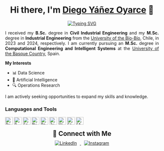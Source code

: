 <h1 align="center">Hi there, I'm <a href="https://www.linkedin.com/in/diegoyanezo/">Diego Yáñez Oyarce</a> 👋</h1>

<p align="center">
  <a href="https://git.io/typing-svg"><img src="https://readme-typing-svg.herokuapp.com?font=Fira+Code&weight=100&duration=2000&pause=4000&color=409DF7&center=true&width=610&height=50&lines=%F0%9F%92%BB+Aspiring+Data+Scientist+%7C+Data+Analyst+%7C+AI+Engineer" alt="Typing SVG" /></a>
</p>

<p align="justify">
I received my <strong>B.Sc.</strong> degree in <strong>Civil Industrial Engineering</strong> and my <strong>M.Sc.</strong> degree in <strong>Industrial Engineering</strong> from the <a href="https://www.ubiobio.cl/w/">University of the Bío-Bío</a>, Chile, in 2023 and 2024, respectively. I am currently pursuing an <strong>M.Sc.</strong> degree in <strong>Computational Engineering and Intelligent Systems</strong> at the <a href="https://www.ehu.eus/es/web/master/master-ingenieria-computacional-sistemas-inteligentes">University of the Basque Country</a>, Spain.
</p>

**My Interests**
- 📊 Data Science
- 🤖 Artificial Intelligence
- 🔍 Operations Research

I am actively seeking opportunities to expand my skills and knowledge.

<h3>Languages and Tools</h3>
<p>
  <!-- Python and R related tools -->
  <code><img height="25" src="https://img.shields.io/badge/python-3670A0?style=for-the-badge&logo=python&logoColor=ffdd54" alt="Python"></code>
  <code><img height="25" src="https://raw.githubusercontent.com/UjwalKandi/UjwalKandi/changes-to-readme/svg/r-lang.svg" alt="R"></code>
  <code><img height="25" src="https://img.shields.io/badge/scikit_learn-F7931E?style=for-the-badge&logo=scikit-learn&logoColor=white" alt="Scikit-Learn"></code>
  <code><img height="25" src="https://img.shields.io/badge/MySQL-005C84?style=for-the-badge&logo=mysql&logoColor=white" alt="MySQL"></code>
  <code><img height="25" src="https://img.shields.io/badge/power_bi-F2C811?style=for-the-badge&logo=powerbi&logoColor=black" alt="Power BI"></code>
  <code><img height="25" src="https://img.shields.io/badge/Jupyter-F37626.svg?&style=for-the-badge&logo=Jupyter&logoColor=white" alt="Jupyter"></code>
  <code><img height="25" src="https://raw.githubusercontent.com/UjwalKandi/UjwalKandi/changes-to-readme/svg/visual-studio-code-1.svg" alt="Visual Studio Code"></code>
  <code><img height="25" src="https://raw.githubusercontent.com/UjwalKandi/UjwalKandi/changes-to-readme/svg/git-icon.svg" alt="Git"></code>
  <code><img height="25" src="https://img.shields.io/badge/SAP-0FAAFF?style=for-the-badge&logo=sap&logoColor=white" alt="SAP"></code>
</p>

<div align="center">
  <h2 style="margin: 10px;">
    🔗 <b>Connect with Me</b>
  </h2>
</div>

<p align="center" style="margin-top: 10px;">
 <a href="https://www.linkedin.com/in/diegoyanezo">
   <img border="0" alt="LinkedIn" src="https://img.icons8.com/doodle/40/000000/linkedin--v2.png" style="margin: 0 10px;"/>
 </a>
 <a href="https://www.instagram.com/diegoyannez___10/">
   <img border="0" alt="Instagram" src="https://img.icons8.com/doodle/38/000000/instagram--v1.png" style="margin: 0 10px;"/>
 </a>
</p>

